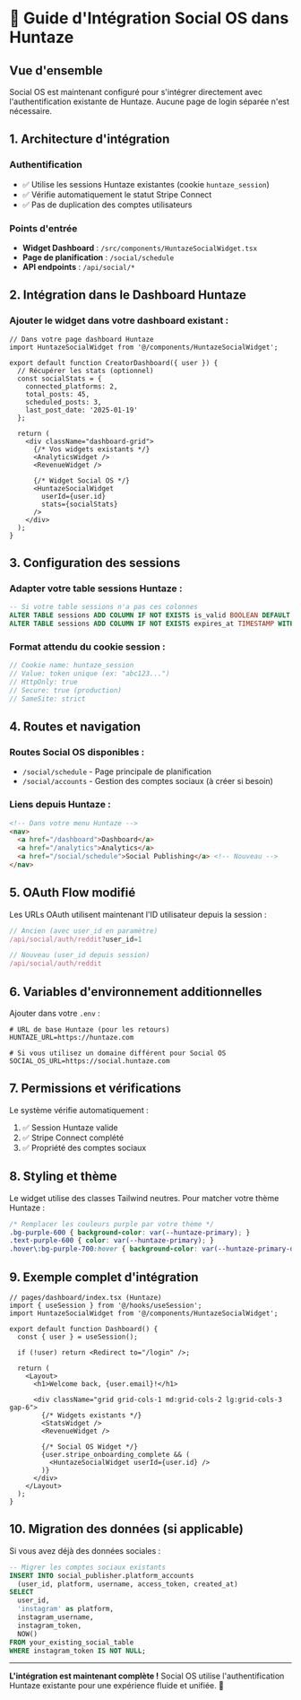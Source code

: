 # 🔗 Guide d'Intégration Social OS dans Huntaze

## Vue d'ensemble

Social OS est maintenant configuré pour s'intégrer directement avec l'authentification existante de Huntaze. Aucune page de login séparée n'est nécessaire.

## 1. Architecture d'intégration

### Authentification
- ✅ Utilise les sessions Huntaze existantes (cookie `huntaze_session`)
- ✅ Vérifie automatiquement le statut Stripe Connect
- ✅ Pas de duplication des comptes utilisateurs

### Points d'entrée
- **Widget Dashboard** : `/src/components/HuntazeSocialWidget.tsx`
- **Page de planification** : `/social/schedule`
- **API endpoints** : `/api/social/*`

## 2. Intégration dans le Dashboard Huntaze

### Ajouter le widget dans votre dashboard existant :

```tsx
// Dans votre page dashboard Huntaze
import HuntazeSocialWidget from '@/components/HuntazeSocialWidget';

export default function CreatorDashboard({ user }) {
  // Récupérer les stats (optionnel)
  const socialStats = {
    connected_platforms: 2,
    total_posts: 45,
    scheduled_posts: 3,
    last_post_date: '2025-01-19'
  };

  return (
    <div className="dashboard-grid">
      {/* Vos widgets existants */}
      <AnalyticsWidget />
      <RevenueWidget />
      
      {/* Widget Social OS */}
      <HuntazeSocialWidget 
        userId={user.id} 
        stats={socialStats}
      />
    </div>
  );
}
```

## 3. Configuration des sessions

### Adapter votre table sessions Huntaze :

```sql
-- Si votre table sessions n'a pas ces colonnes
ALTER TABLE sessions ADD COLUMN IF NOT EXISTS is_valid BOOLEAN DEFAULT true;
ALTER TABLE sessions ADD COLUMN IF NOT EXISTS expires_at TIMESTAMP WITH TIME ZONE;
```

### Format attendu du cookie session :

```javascript
// Cookie name: huntaze_session
// Value: token unique (ex: "abc123...")
// HttpOnly: true
// Secure: true (production)
// SameSite: strict
```

## 4. Routes et navigation

### Routes Social OS disponibles :

- `/social/schedule` - Page principale de planification
- `/social/accounts` - Gestion des comptes sociaux (à créer si besoin)

### Liens depuis Huntaze :

```html
<!-- Dans votre menu Huntaze -->
<nav>
  <a href="/dashboard">Dashboard</a>
  <a href="/analytics">Analytics</a>
  <a href="/social/schedule">Social Publishing</a> <!-- Nouveau -->
</nav>
```

## 5. OAuth Flow modifié

Les URLs OAuth utilisent maintenant l'ID utilisateur depuis la session :

```javascript
// Ancien (avec user_id en paramètre)
/api/social/auth/reddit?user_id=1

// Nouveau (user_id depuis session)
/api/social/auth/reddit
```

## 6. Variables d'environnement additionnelles

Ajouter dans votre `.env` :

```env
# URL de base Huntaze (pour les retours)
HUNTAZE_URL=https://huntaze.com

# Si vous utilisez un domaine différent pour Social OS
SOCIAL_OS_URL=https://social.huntaze.com
```

## 7. Permissions et vérifications

Le système vérifie automatiquement :
1. ✅ Session Huntaze valide
2. ✅ Stripe Connect complété
3. ✅ Propriété des comptes sociaux

## 8. Styling et thème

Le widget utilise des classes Tailwind neutres. Pour matcher votre thème Huntaze :

```css
/* Remplacer les couleurs purple par votre thème */
.bg-purple-600 { background-color: var(--huntaze-primary); }
.text-purple-600 { color: var(--huntaze-primary); }
.hover\:bg-purple-700:hover { background-color: var(--huntaze-primary-dark); }
```

## 9. Exemple complet d'intégration

```tsx
// pages/dashboard/index.tsx (Huntaze)
import { useSession } from '@/hooks/useSession';
import HuntazeSocialWidget from '@/components/HuntazeSocialWidget';

export default function Dashboard() {
  const { user } = useSession();
  
  if (!user) return <Redirect to="/login" />;
  
  return (
    <Layout>
      <h1>Welcome back, {user.email}!</h1>
      
      <div className="grid grid-cols-1 md:grid-cols-2 lg:grid-cols-3 gap-6">
        {/* Widgets existants */}
        <StatsWidget />
        <RevenueWidget />
        
        {/* Social OS Widget */}
        {user.stripe_onboarding_complete && (
          <HuntazeSocialWidget userId={user.id} />
        )}
      </div>
    </Layout>
  );
}
```

## 10. Migration des données (si applicable)

Si vous avez déjà des données sociales :

```sql
-- Migrer les comptes sociaux existants
INSERT INTO social_publisher.platform_accounts 
  (user_id, platform, username, access_token, created_at)
SELECT 
  user_id, 
  'instagram' as platform,
  instagram_username,
  instagram_token,
  NOW()
FROM your_existing_social_table
WHERE instagram_token IS NOT NULL;
```

---

**L'intégration est maintenant complète !** Social OS utilise l'authentification Huntaze existante pour une expérience fluide et unifiée. 🎉